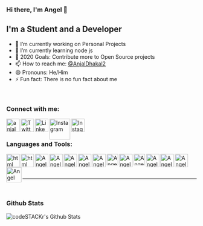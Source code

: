 ### Hi there, I'm Angel 👋

## I'm a Student and a Developer

- 🔭 I’m currently working on Personal Projects
- 🌱 I’m currently learning node js
- 👯 2020 Goals: Contribute more to Open Source projects
- 📫 How to reach me: [@AnjalDhakal2][twitter]
- 😄 Pronouns: He/Him
- ⚡ Fun fact: There is no fun fact about me

<br />

### Connect with me:

[<img align="left" alt="anjaldhakal.com.np" width="35px" src="https://www.pngitem.com/pimgs/m/529-5296115_logo-icon-web-png-png-download-transparent-background.png" />][website]
[<img align="left" alt="Twitter" width="35px" src="https://logodownload.org/wp-content/uploads/2014/09/twitter-logo-2-1.png" />][twitter]
[<img align="left" alt="LinkedIn" width="35px" src="https://image.flaticon.com/icons/png/512/174/174857.png" />][linkedin]
[<img align="left" alt="Instagram" width="55px" src="https://i.pinimg.com/originals/8a/77/05/8a770507298d728a1e3e039a0507dd8e.png" />][instagram]
[<img align="left" alt="Instagram" width="35px" src="https://www.freepnglogos.com/uploads/facebook-logo-icon/facebook-logo-icon-file-facebook-icon-svg-wikimedia-commons-4.png" />][facebook]

<br />
<br />

### Languages and Tools:

[<img align="left" alt="html" width="35px" src="https://upload.wikimedia.org/wikipedia/commons/thumb/9/9a/Visual_Studio_Code_1.35_icon.svg/1024px-Visual_Studio_Code_1.35_icon.svg.png" />][github]
[<img align="left" alt="html" width="35px" src="https://cdn1.iconfinder.com/data/icons/logotypes/32/badge-html-5-512.png" />][github]
[<img align="left" alt="Angel Dhakal | Twitter" width="35px" src="https://cdn.iconscout.com/icon/free/png-256/css3-9-1175237.png" />][github]
[<img align="left" alt="Angel Dhakal | LinkedIn" width="35px" src="https://upload.wikimedia.org/wikipedia/commons/thumb/9/99/Unofficial_JavaScript_logo_2.svg/1024px-Unofficial_JavaScript_logo_2.svg.png" />][github]
[<img align="left" alt="Angel Dhakal | Instagram" width="35px" src="https://miro.medium.com/max/816/1*mn6bOs7s6Qbao15PMNRyOA.png" />][github]
[<img align="left" alt="Angel Dhakal | Instagram" width="35px" src="https://www.guarana-technologies.com/wp-content/uploads/2017/08/node-js-web-app-development.png" />][github]
[<img align="left" alt="Angel Dhakal | Instagram" width="35px" src="https://lh3.googleusercontent.com/proxy/J_aJvxzHafJFspy2V4nDwtJaWsqp0jpsZz6_jgqQEJnq9T_1TS9vxcOiyOzGmxExo7Xi1HfGc_XdDZOHNiaG5vudp5R9JEHF-U4dLOm1GB4wdBom-WU9BZfsD3-8_IAFdopNkrIDrhvGQQ" />][github]
[<img align="left" alt="Angel Dhakal | Instagram" width="30px" src="https://cdn.freebiesupply.com/logos/large/2x/django-logo-png-transparent.png" />][github]
[<img align="left" alt="Angel Dhakal | Instagram" width="35px" src="https://upload.wikimedia.org/wikipedia/commons/thumb/4/47/React.svg/1200px-React.svg.png" />][github]
[<img align="left" alt="Angel Dhakal | Instagram" width="30px" src="https://freepngimg.com/thumb/database/6-2-database-free-png-image.png" />][github]
[<img align="left" alt="Angel Dhakal | Instagram" width="35px" src="https://upload.wikimedia.org/wikipedia/commons/thumb/2/29/Postgresql_elephant.svg/1200px-Postgresql_elephant.svg.png" />][github]
[<img align="left" alt="Angel Dhakal | Instagram" width="35px" src="https://upload.wikimedia.org/wikipedia/commons/thumb/3/35/Tux.svg/1200px-Tux.svg.png" />][github]
[<img align="left" alt="Angel Dhakal | Instagram" width="35px" src="https://git-scm.com/images/logos/downloads/Git-Icon-1788C.png" />][github]
[<img align="left" alt="Angel Dhakal | Instagram" width="40px" src="https://image.flaticon.com/icons/png/512/25/25231.png" />][github]
<br/>
<br/>
<br/>

---

<br/>

### Github Stats

<img align="left" alt="codeSTACKr's Github Stats" src="https://github-readme-stats.codestackr.vercel.app/api?username=AngelDhakal&show_icons=true&hide_border=true" />

[website]: https://anjaldhakal.com.np
[twitter]: https://twitter.com/AnjalDhakal2
[instagram]: https://www.instagram.com/anjal_dkl/
[linkedin]: www.linkedin.com/in/angeldhakal
[facebook]: https://www.facebook.com/anjal.dhakal.96/
[github]: https://github.com/AngelDhakal
